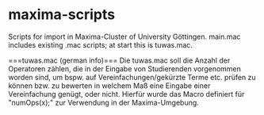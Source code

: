# maxima-scripts

Scripts for import in Maxima-Cluster of University Göttingen. 
main.mac includes existing .mac scripts; at start this is tuwas.mac. 

===tuwas.mac (german info)=== 
Die tuwas.mac soll die Anzahl der Operatoren zählen, die in der Eingabe von Studierenden vorgenommen worden sind, um bspw. auf Vereinfachungen/gekürzte Terme etc. prüfen zu können bzw. zu bewerten in welchem Maß eine Eingabe einer Vereinfachung genügt, oder nicht. Hierfür wurde das Macro definiert für "numOps(x);" zur Verwendung in der Maxima-Umgebung.
